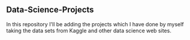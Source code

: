## Data-Science-Projects ##                     
In this repository I'll be adding the projects which I have done by myself taking the data sets from Kaggle and other data science web sites.                              
 

  
 
 
